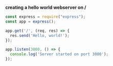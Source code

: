 __creating a hello world webserver on /__
```js
const express = require("express");
const app = express();

app.get('/', (req, res) => {
  res.send('Hello, world!');
});

app.listen(3000, () => {
  console.log('Server started on port 3000');
});
```
